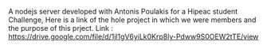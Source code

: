 A nodejs server developed with Antonis Poulakis for a Hipeac student Challenge,
Here is a link of the hole project in which we were members and the purpose of this prject.
Link : https://drive.google.com/file/d/1jl1gV6yiLk0Krp8ly-Pdww9S0OEW2tTE/view